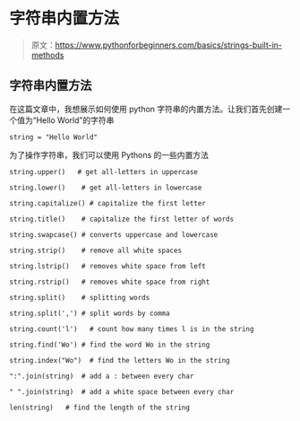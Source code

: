 # 字符串内置方法

> 原文：<https://www.pythonforbeginners.com/basics/strings-built-in-methods>

## 字符串内置方法

在这篇文章中，我想展示如何使用 python 字符串的内置方法。让我们首先创建一个值为“Hello World”的字符串

```
string = "Hello World" 
```

为了操作字符串，我们可以使用 Pythons 的一些内置方法

```
string.upper()   # get all-letters in uppercase

string.lower()    # get all-letters in lowercase

string.capitalize() # capitalize the first letter

string.title()    # capitalize the first letter of words

string.swapcase() # converts uppercase and lowercase

string.strip()    # remove all white spaces

string.lstrip()   # removes white space from left

string.rstrip()   # removes white space from right

string.split()    # splitting words

string.split(',') # split words by comma

string.count('l')   # count how many times l is in the string

string.find('Wo') # find the word Wo in the string

string.index("Wo")  # find the letters Wo in the string

":".join(string)  # add a : between every char

" ".join(string)  # add a white space between every char

len(string)   # find the length of the string 
```